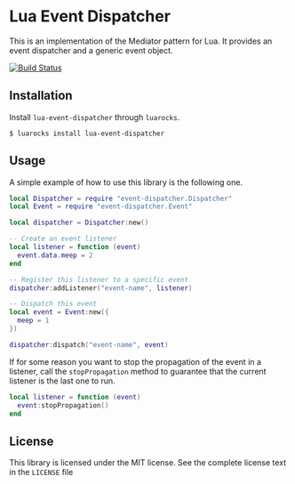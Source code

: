 # Lua Event Dispatcher

This is an implementation of the Mediator pattern for Lua. It provides
an event dispatcher and a generic event object.

[![Build Status](https://travis-ci.com/sheeep/lua-event-dispatcher.svg?branch=master)](https://travis-ci.com/sheeep/lua-event-dispatcher)

## Installation

Install `lua-event-dispatcher` through `luarocks`.

```
$ luarocks install lua-event-dispatcher
```

## Usage

A simple example of how to use this library is the following one.

```lua
local Dispatcher = require "event-dispatcher.Dispatcher"
local Event = require "event-dispatcher.Event"

local dispatcher = Dispatcher:new()

-- Create an event listener
local listener = function (event)
  event.data.meep = 2
end

-- Register this listener to a specific event
dispatcher:addListener("event-name", listener)

-- Dispatch this event
local event = Event:new({
  meep = 1
})

dispatcher:dispatch("event-name", event)
```

If for some reason you want to stop the propagation of the event
in a listener, call the `stopPropagation` method to guarantee
that the current listener is the last one to run.

```lua
local listener = function (event)
  event:stopPropagation()
end
```

## License
This library is licensed under the MIT license.
See the complete license text in the `LICENSE` file
